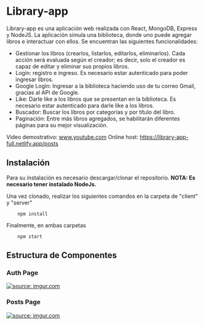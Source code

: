 # Library-app

Library-app es una aplicación web realizada con React, MongoDB, Express y NodeJS. La aplicación simula una biblioteca, donde uno puede agregar libros e interactuar con ellos. Se encuentran las siguientes funcionalidades:
- Gestionar los libros (crearlos, listarlos, editarlos, eliminarlos). Cada acción será evaluada según el creador; es decir, solo el creador es capaz de editar y eliminar sus propios libros.
- Login: registro e ingreso. Es necesario estar autenticado para poder ingresar libros.
- Google Login: Ingresar a la biblioteca haciendo uso de tu correo Gmail, gracias al API de Google.
- Like: Darle like a los libros que se presentan en la biblioteca. Es necesario estar autenticado para darle like a los libros.
- Buscador: Buscar los libros por categorías y por título del libro.
- Paginación: Entre más libros agregados, se habilitarán diferentes páginas para su mejor visualización.

Video demostrativo: www.youtube.com
Online host: https://library-app-full.netlify.app/posts

## Instalación

Para su instalación es necesario descargar/clonar el repositorio. **NOTA: Es necesario tener instalado NodeJs.** 

Una vez clonado, realizar los siguientes comandos en la carpeta de "client" y "server"
```
    npm install
```
Finalmente, en ambas carpetas
```
    npm start
```
## Estructura de Componentes

### Auth Page

<a href="https://imgur.com/OsTjR6Z"><img src="https://i.imgur.com/OsTjR6Z.png" title="source: imgur.com" /></a>

### Posts Page

<a href="https://imgur.com/ITylRjb"><img src="https://i.imgur.com/ITylRjb.png" title="source: imgur.com" /></a>

